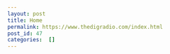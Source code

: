 ```yaml
---
layout: post
title: Home
permalink: https://www.thedigradio.com/index.html
post_id: 47
categories:  []
---
```


